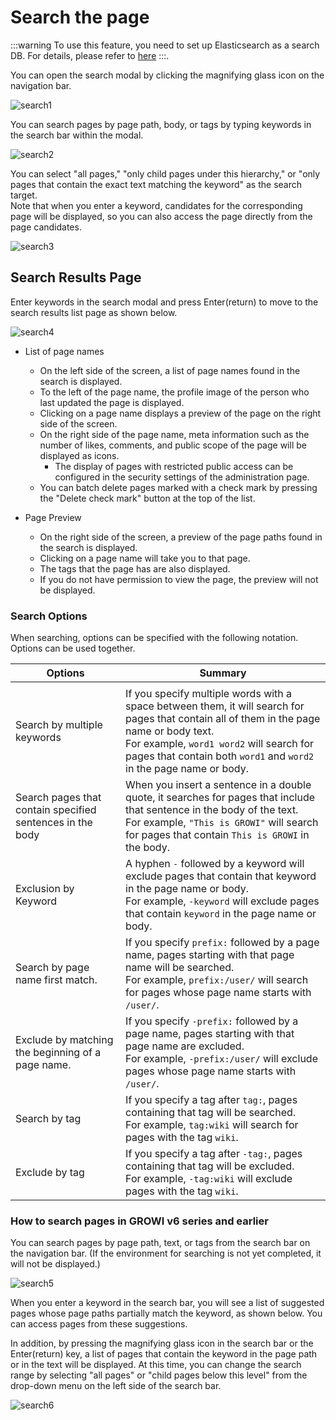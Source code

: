 # Search the page

<ContextualBlock context="docs-growi-org">

:::warning
To use this feature, you need to set up Elasticsearch as a search DB. For details, please refer to [here](/en/admin-guide/management-cookbook/setup-search-system.html)
:::.

</ContextualBlock>

You can open the search modal by clicking the magnifying glass icon on the navigation bar.

<img :src="$withBase('/assets/images/en/search1.png')" alt="search1">

You can search pages by page path, body, or tags by typing keywords in the search bar within the modal.

<img :src="$withBase('/en/assets/images/en/search2.png')" alt="search2">

You can select "all pages," "only child pages under this hierarchy," or "only pages that contain the exact text matching the keyword" as the search target.  
Note that when you enter a keyword, candidates for the corresponding page will be displayed, so you can also access the page directly from the page candidates.

<img :src="$withBase('/en/assets/images/en/search3.png')" alt="search3">

## Search Results Page

Enter keywords in the search modal and press Enter(return) to move to the search results list page as shown below.

<img :src="$withBase('/en/assets/images/en/search4.png')" alt="search4">

- List of page names
  - On the left side of the screen, a list of page names found in the search is displayed.
  - To the left of the page name, the profile image of the person who last updated the page is displayed.
  - Clicking on a page name displays a preview of the page on the right side of the screen.
  - On the right side of the page name, meta information such as the number of likes, comments, and public scope of the page will be displayed as icons.
    - The display of pages with restricted public access can be configured in the security settings of the administration page.
  - You can batch delete pages marked with a check mark by pressing the "Delete check mark" button at the top of the list.

- Page Preview
  - On the right side of the screen, a preview of the page paths found in the search is displayed.
  - Clicking on a page name will take you to that page.
  - The tags that the page has are also displayed.
  - If you do not have permission to view the page, the preview will not be displayed.


### Search Options

When searching, options can be specified with the following notation. Options can be used together.

| Options                         | Summary                                                                                                                                                                                              |
| ---------------------------------- | -------------------------------------------------------------------------------------------------------------------------------------------------------------------------------------------------- |
|                                    |                                                                                                                                                                                                    |
| Search by multiple keywords         | If you specify multiple words with a space between them, it will search for pages that contain all of them in the page name or body text.<br />For example, `word1 word2` will search for pages that contain both `word1` and `word2` in the page name or body.   |
| Search pages that contain specified sentences in the body | When you insert a sentence in a double quote, it searches for pages that include that sentence in the body of the text.<br />For example, `"This is GROWI"` will search for pages that contain `This is GROWI` in the body.                               |
| Exclusion by Keyword               | A hyphen `-` followed by a keyword will exclude pages that contain that keyword in the page name or body.<br />For example, `-keyword` will exclude pages that contain `keyword` in the page name or body.  |
| Search by page name first match.       | If you specify `prefix:` followed by a page name, pages starting with that page name will be searched. <br />For example, `prefix:/user/` will search for pages whose page name starts with `/user/`.                       |
| Exclude by matching the beginning of a page name.       | If you specify `-prefix:` followed by a page name, pages starting with that page name are excluded. <br /> For example, `-prefix:/user/` will exclude pages whose page name starts with `/user/`.                        |
| Search by tag                     | If you specify a tag after `tag:`, pages containing that tag will be searched.  <br />For example, `tag:wiki` will search for pages with the tag `wiki`.                                                      |
| Exclude by tag                    | If you specify a tag after `-tag:`, pages containing that tag will be excluded.  <br />For example, `-tag:wiki` will exclude pages with the tag `wiki`.                                                       |
<!-- textlint-disable weseek/no-doubled-conjunction -->
<!-- textlint-disable weseek/ja-no-mixed-period -->

### How to search pages in GROWI v6 series and earlier

You can search pages by page path, text, or tags from the search bar on the navigation bar. (If the environment for searching is not yet completed, it will not be displayed.)

<img :src="$withBase('/en/assets/images/en/search5.png')" alt="search5">

When you enter a keyword in the search bar, you will see a list of suggested pages whose page paths partially match the keyword, as shown below. You can access pages from these suggestions.

In addition, by pressing the magnifying glass icon in the search bar or the Enter(return) key, a list of pages that contain the keyword in the page path or in the text will be displayed. At this time, you can change the search range by selecting "all pages" or "child pages below this level" from the drop-down menu on the left side of the search bar.

<img :src="$withBase('/en/assets/images/en/search6.png')" alt="search6">
